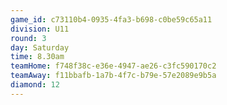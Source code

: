 ```yaml
---
game_id: c73110b4-0935-4fa3-b698-c0be59c65a11
division: U11
round: 3
day: Saturday
time: 8.30am
teamHome: f748f38c-e36e-4947-ae26-c3fc590170c2
teamAway: f11bbafb-1a7b-4f7c-b79e-57e2089e9b5a
diamond: 12
---
```

